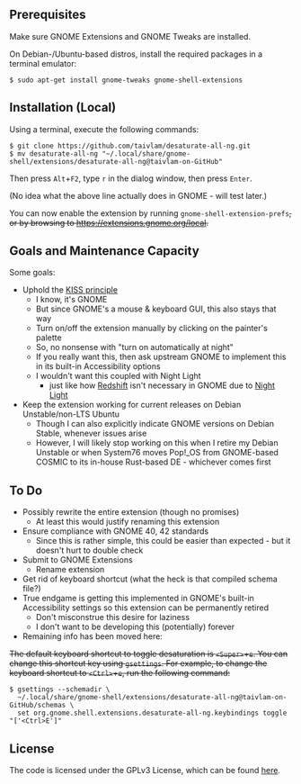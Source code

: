 ## Prerequisites

Make sure GNOME Extensions and GNOME Tweaks are installed.

On Debian-/Ubuntu-based distros, install the required packages in a terminal
emulator:
```
$ sudo apt-get install gnome-tweaks gnome-shell-extensions
```

## Installation (Local)

Using a terminal, execute the following commands:

```
$ git clone https://github.com/taivlam/desaturate-all-ng.git
$ mv desaturate-all-ng "~/.local/share/gnome-shell/extensions/desaturate-all-ng@taivlam-on-GitHub"
```

Then press `Alt`+`F2`, type `r` in the dialog window, then press `Enter`.

(No idea what the above line actually does in GNOME - will test later.)

You can now enable the extension by running `gnome-shell-extension-prefs`~~, or by
browsing to https://extensions.gnome.org/local.~~

## Goals and Maintenance Capacity

Some goals:

* Uphold the [KISS principle](https://en.wikipedia.org/wiki/KISS_principle)
    * I know, it's GNOME
    * But since GNOME's a mouse & keyboard GUI, this also stays that way
    * Turn on/off the extension manually by clicking on the painter's palette
    * So, no nonsense with "turn on automatically at night"
    * If you really want this, then ask upstream GNOME to implement this in
  its built-in Accessibility options
    * I wouldn't want this coupled with Night Light
        * just like how [Redshift](https://en.wikipedia.org/wiki/Redshift_(software))
          isn't necessary in GNOME due to [Night Light](https://help.gnome.org/users/gnome-help/stable/display-night-light.html.en)
* Keep the extension working for current releases on Debian Unstable/non-LTS
  Ubuntu
    * Though I can also explicitly indicate GNOME versions on Debian Stable,
      whenever issues arise
    * However, I will likely stop working on this when I retire my Debian
      Unstable or when System76 moves Pop!\_OS from GNOME-based COSMIC to its
      in-house Rust-based DE - whichever comes first

## To Do

* Possibly rewrite the entire extension (though no promises)
  * At least this would justify renaming this extension
* Ensure compliance with GNOME 40, 42 standards
    * Since this is rather simple, this could be easier than expected - but it
    doesn't hurt to double check
* Submit to GNOME Extensions
    * Rename extension
* Get rid of keyboard shortcut (what the heck is that compiled schema file?)
* True endgame is getting this implemented in GNOME's built-in
  Accessibility settings so this extension can be permanently retired
    * Don't misconstrue this desire for laziness
    * I don't want to be developing this (potentially) forever
* Remaining info has been moved here:

~~The default keyboard shortcut to toggle desaturation is `<Super>`+`e`. You can
change this shortcut key using `gsettings`. For example, to change the keyboard
shortcut to `<Ctrl>`+`e`, run the following command:~~

```
$ gsettings --schemadir \
  ~/.local/share/gnome-shell/extensions/desaturate-all-ng@taivlam-on-GitHub/schemas \
  set org.gnome.shell.extensions.desaturate-all-ng.keybindings toggle "['<Ctrl>E']"
```

## License

The code is licensed under the GPLv3 License, which can be found [here](LICENSE).
